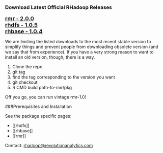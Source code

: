 ### Download Latest Official RHadoop Releases

<font size=4><b>[rmr - 2.0.0](https://github.com/downloads/RevolutionAnalytics/RHadoop/rmr2_2.0.0.tar.gz)</b></font><br>
<font size=4><b>[rhdfs - 1.0.5](https://github.com/downloads/RevolutionAnalytics/RHadoop/rhdfs_1.0.5.tar.gz)</b></font><br>
<font size=4><b>[rhbase - 1.0.4](https://github.com/downloads/RevolutionAnalytics/RHadoop/rhbase_1.0.4.tar.gz)</b></font><br>

We are limiting the listed downloads to the most recent stable version to simplify things and prevent people from downloading obsolete version (and we say that from experience). If you have a very strong reason to want to install an old version, though, there is a way. 
1. Clone the repo
2. git tag
3. find the tag corresponding to the version you want
4. git checkout <that-tag>
5. R CMD build path-to-rmr/pkg

Off you go, you can run vintage rmr-1.0!


###Prerequisites and Installation

See the package specific pages:

* [[rhdfs]]
* [[rhbase]]
* [[rmr]]

Contact: rhadoop@revolutionanalytics.com